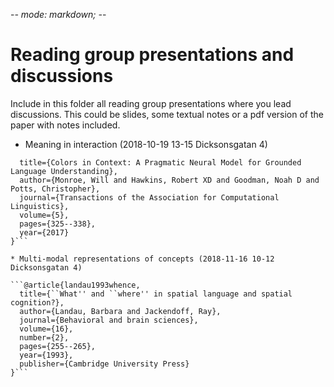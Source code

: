 -*- mode: markdown; -*-

# Reading group presentations and discussions

Include in this folder all reading group presentations where you lead discussions. This could be slides, some textual notes or a pdf version of the paper with notes included.


* Meaning in interaction (2018-10-19 13-15 Dicksonsgatan 4)

```@article{monroe2017colors,
  title={Colors in Context: A Pragmatic Neural Model for Grounded Language Understanding},
  author={Monroe, Will and Hawkins, Robert XD and Goodman, Noah D and Potts, Christopher},
  journal={Transactions of the Association for Computational Linguistics},
  volume={5},
  pages={325--338},
  year={2017}
}```

* Multi-modal representations of concepts (2018-11-16 10-12 Dicksonsgatan 4)

```@article{landau1993whence,
  title={``What'' and ``where'' in spatial language and spatial cognition?},
  author={Landau, Barbara and Jackendoff, Ray},
  journal={Behavioral and brain sciences},
  volume={16},
  number={2},
  pages={255--265},
  year={1993},
  publisher={Cambridge University Press}
}```
